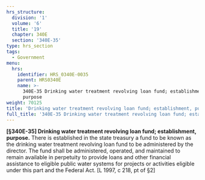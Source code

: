 ```yaml
---
hrs_structure:
  division: '1'
  volume: '6'
  title: '19'
  chapter: 340E
  section: '340E-35'
type: hrs_section
tags:
  - Government
menu:
  hrs:
    identifier: HRS_0340E-0035
    parent: HRS0340E
    name: >-
      340E-35 Drinking water treatment revolving loan fund; establishment,
      purpose
weight: 70125
title: 'Drinking water treatment revolving loan fund; establishment, purpose'
full_title: '340E-35 Drinking water treatment revolving loan fund; establishment, purpose'
---
```

**[§340E-35] Drinking water treatment revolving loan fund; establishment, purpose.** There is established in the state treasury a fund to be known as the drinking water treatment revolving loan fund to be administered by the director. The fund shall be administered, operated, and maintained to remain available in perpetuity to provide loans and other financial assistance to eligible public water systems for projects or activities eligible under this part and the Federal Act. [L 1997, c 218, pt of §2]
